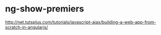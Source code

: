 ng-show-premiers
================

http://net.tutsplus.com/tutorials/javascript-ajax/building-a-web-app-from-scratch-in-angularjs/
